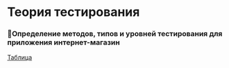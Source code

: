 
# Теория тестирования

### 🚀Определение методов, типов и уровней тестирования для приложения интернет-магазин

[Таблица](https://docs.google.com/spreadsheets/d/1VofAgbdCUoCs38WrzoYxqOsLuEVyIjoGmKA3SpsLpEA/edit?usp=sharing)
